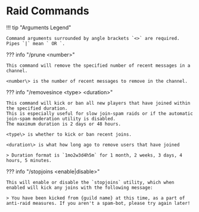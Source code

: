 # Raid Commands

!!! tip "Arguments Legend"

    Command arguments surrounded by angle brackets `<>` are required. Pipes `|` mean ` OR `.

??? info "/prune <number\>"

    This command will remove the specified number of recent messages in a channel.

    <number\> is the number of recent messages to remove in the channel.

??? info "/removesince <type\> <duration\>"

    This command will kick or ban all new players that have joined within the specified duration. 
    This is especially useful for slow join-spam raids or if the automatic join-spam moderation utility is disabled.
    The maximum duration is 2 days or 48 hours.

    <type\> is whether to kick or ban recent joins.

    <duration\> is what how long ago to remove users that have joined
    
    > Duration format is `1mo2w3d4h5m` for 1 month, 2 weeks, 3 days, 4 hours, 5 minutes.

??? info "/stopjoins <enable|disable\>"

    This will enable or disable the `stopjoins` utility, which when enabled will kick any joins with the following message:
    
    > You have been kicked from {guild name} at this time, as a part of anti-raid measures. If you aren't a spam-bot, please try again later!
    


